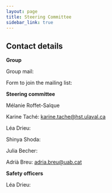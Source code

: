 ```yaml
---
layout: page
title: Steering Committee
sidebar_link: true
---
```


## Contact details


**Group**

Group mail:

Form to join the mailing list:

**Steering committee**

Mélanie Roffet-Salque

Karine Taché: <a href="mailto:karine.tache@hst.ulaval.ca">karine.tache@hst.ulaval.ca</a>

Léa Drieu: <a href="mailto:"></a>

Shinya Shoda: <a href="mailto:"></a>

Julia Becher: <a href="mailto:"></a>

Adrià Breu: <a href="mailto:adria.breu@uab.cat">adria.breu@uab.cat</a>


**Safety officers**

Léa Drieu: <a href="mailto:"></a>

